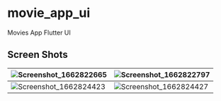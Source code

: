 # movie_app_ui

Movies App Flutter UI

## Screen Shots

| ![Screenshot_1662822665](https://user-images.githubusercontent.com/42013687/209916062-b9cd8a3b-da71-4e74-a1dc-49f06762c0d5.png) | ![Screenshot_1662822797](https://user-images.githubusercontent.com/42013687/209916066-e7f45bb2-ace9-45f2-bca7-aaa0a037e843.png) |
| --------------------------------------- | --------------------------------------- |
| ![Screenshot_1662824423](https://user-images.githubusercontent.com/42013687/209916067-76732b45-a7a1-4c5d-ae29-b5e0d059ab30.png) |  ![Screenshot_1662824427](https://user-images.githubusercontent.com/42013687/209916059-00a38d2a-757b-4862-9312-0fea5c450235.png)



